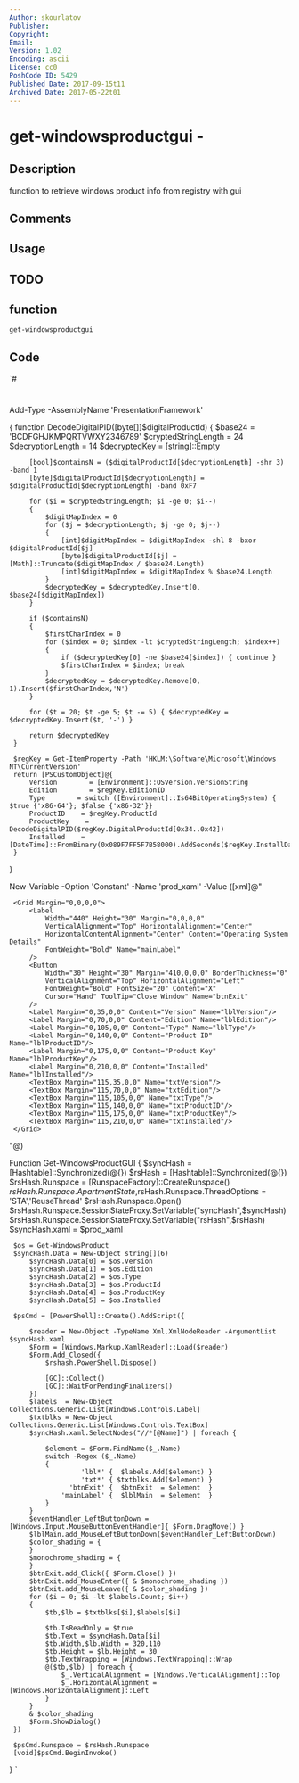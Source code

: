 ```yaml
---
Author: skourlatov
Publisher: 
Copyright: 
Email: 
Version: 1.02
Encoding: ascii
License: cc0
PoshCode ID: 5429
Published Date: 2017-09-15t11
Archived Date: 2017-05-22t01
---
```


# get-windowsproductgui - 

## Description

function to retrieve windows product info from registry with gui

## Comments



## Usage



## TODO



## function

`get-windowsproductgui`

## Code

`#
 #
 Add-Type -AssemblyName 'PresentationFramework'
 
 {
     function DecodeDigitalPID([byte[]]$digitalProductId)
     {
         $base24 = 'BCDFGHJKMPQRTVWXY2346789'
         $cryptedStringLength = 24
         $decryptionLength    = 14
         $decryptedKey = [string]::Empty
 
         [bool]$containsN = ($digitalProductId[$decryptionLength] -shr 3) -band 1
         [byte]$digitalProductId[$decryptionLength] = $digitalProductId[$decryptionLength] -band 0xF7
 
         for ($i = $cryptedStringLength; $i -ge 0; $i--)
         {
             $digitMapIndex = 0
             for ($j = $decryptionLength; $j -ge 0; $j--)
             {
                 [int]$digitMapIndex = $digitMapIndex -shl 8 -bxor $digitalProductId[$j]
                 [byte]$digitalProductId[$j] = [Math]::Truncate($digitMapIndex / $base24.Length)
                 [int]$digitMapIndex = $digitMapIndex % $base24.Length
             }
             $decryptedKey = $decryptedKey.Insert(0, $base24[$digitMapIndex])
         }
 
         if ($containsN)
         {
             $firstCharIndex = 0
             for ($index = 0; $index -lt $cryptedStringLength; $index++)
             {
                 if ($decryptedKey[0] -ne $base24[$index]) { continue }
                 $firstCharIndex = $index; break
             }
             $decryptedKey = $decryptedKey.Remove(0, 1).Insert($firstCharIndex,'N')
         }
 
         for ($t = 20; $t -ge 5; $t -= 5) { $decryptedKey = $decryptedKey.Insert($t, '-') }
 
         return $decryptedKey
     }
 
     $regKey = Get-ItemProperty -Path 'HKLM:\Software\Microsoft\Windows NT\CurrentVersion'
     return [PSCustomObject]@{
         Version        = [Environment]::OSVersion.VersionString
         Edition        = $regKey.EditionID
         Type        = switch ([Environment]::Is64BitOperatingSystem) { $true {'x86-64'}; $false {'x86-32'}}
         ProductID    = $regKey.ProductId
         ProductKey    = DecodeDigitalPID($regKey.DigitalProductId[0x34..0x42])
         Installed    = [DateTime]::FromBinary(0x089F7FF5F7B58000).AddSeconds($regKey.InstallDate).ToLocalTime().ToString('r').Substring(5,20)
     }
 }
 
 New-Variable -Option 'Constant' -Name 'prod_xaml' -Value ([xml]@"
 <?xml version="1.0" encoding="UTF-8"?>
 <!-- XAML Code - Imported from Visual Studio Express WPF Application -->
 <Window
     xmlns="http://schemas.microsoft.com/winfx/2006/xaml/presentation"
     xmlns:x="http://schemas.microsoft.com/winfx/2006/xaml"
     ResizeMode="NoResize" WindowStyle="None" BorderThickness="0"
     SizeToContent="Width" Height="245" Title="OS Details"
     Topmost="False" FontSize="14">
 
     <Grid Margin="0,0,0,0">
         <Label
             Width="440" Height="30" Margin="0,0,0,0"
             VerticalAlignment="Top" HorizontalAlignment="Center"
             HorizontalContentAlignment="Center" Content="Operating System Details"
             FontWeight="Bold" Name="mainLabel"
         />
         <Button
             Width="30" Height="30" Margin="410,0,0,0" BorderThickness="0"
             VerticalAlignment="Top" HorizontalAlignment="Left"
             FontWeight="Bold" FontSize="20" Content="X"
             Cursor="Hand" ToolTip="Close Window" Name="btnExit"
         />
         <Label Margin="0,35,0,0" Content="Version" Name="lblVersion"/>
         <Label Margin="0,70,0,0" Content="Edition" Name="lblEdition"/>
         <Label Margin="0,105,0,0" Content="Type" Name="lblType"/>
         <Label Margin="0,140,0,0" Content="Product ID" Name="lblProductID"/>
         <Label Margin="0,175,0,0" Content="Product Key" Name="lblProductKey"/>
         <Label Margin="0,210,0,0" Content="Installed" Name="lblInstalled"/>
         <TextBox Margin="115,35,0,0" Name="txtVersion"/>
         <TextBox Margin="115,70,0,0" Name="txtEdition"/>
         <TextBox Margin="115,105,0,0" Name="txtType"/>
         <TextBox Margin="115,140,0,0" Name="txtProductID"/>
         <TextBox Margin="115,175,0,0" Name="txtProductKey"/>
         <TextBox Margin="115,210,0,0" Name="txtInstalled"/>
     </Grid>
 </Window>
 "@)
 
 Function Get-WindowsProductGUI
 {
     $syncHash = [Hashtable]::Synchronized(@{})
     $rsHash   = [Hashtable]::Synchronized(@{})
     $rsHash.Runspace = [RunspaceFactory]::CreateRunspace()
     $rsHash.Runspace.ApartmentState,$rsHash.Runspace.ThreadOptions = 'STA','ReuseThread'
     $rsHash.Runspace.Open()
     $rsHash.Runspace.SessionStateProxy.SetVariable("syncHash",$syncHash)
     $rsHash.Runspace.SessionStateProxy.SetVariable("rsHash",$rsHash)
     $syncHash.xaml = $prod_xaml
 
     $os = Get-WindowsProduct
     $syncHash.Data = New-Object string[](6)
         $syncHash.Data[0] = $os.Version
         $syncHash.Data[1] = $os.Edition
         $syncHash.Data[2] = $os.Type
         $syncHash.Data[3] = $os.ProductId
         $syncHash.Data[4] = $os.ProductKey
         $syncHash.Data[5] = $os.Installed
 
     $psCmd = [PowerShell]::Create().AddScript({
 
         $reader = New-Object -TypeName Xml.XmlNodeReader -ArgumentList $syncHash.xaml
         $Form = [Windows.Markup.XamlReader]::Load($reader)
         $Form.Add_Closed({
             $rshash.PowerShell.Dispose()
 
             [GC]::Collect()
             [GC]::WaitForPendingFinalizers()
         })
         $labels  = New-Object Collections.Generic.List[Windows.Controls.Label]
         $txtblks = New-Object Collections.Generic.List[Windows.Controls.TextBox]
         $syncHash.xaml.SelectNodes("//*[@Name]") | foreach {
 
             $element = $Form.FindName($_.Name)
             switch -Regex ($_.Name)
             {
                      'lbl*' {  $labels.Add($element) }
                      'txt*' { $txtblks.Add($element) }
                   'btnExit' {  $btnExit  = $element  }
                 'mainLabel' {  $lblMain  = $element  }
             }
         }
         $eventHandler_LeftButtonDown = [Windows.Input.MouseButtonEventHandler]{ $Form.DragMove() }
         $lblMain.add_MouseLeftButtonDown($eventHandler_LeftButtonDown)
         $color_shading = {
         }
         $monochrome_shading = {
         }
         $btnExit.add_Click({ $Form.Close() })
         $btnExit.add_MouseEnter({ & $monochrome_shading })
         $btnExit.add_MouseLeave({ & $color_shading })
         for ($i = 0; $i -lt $labels.Count; $i++)
         {
             $tb,$lb = $txtblks[$i],$labels[$i]
 
             $tb.IsReadOnly = $true 
             $tb.Text = $syncHash.Data[$i]
             $tb.Width,$lb.Width = 320,110
             $tb.Height = $lb.Height = 30
             $tb.TextWrapping = [Windows.TextWrapping]::Wrap
             @($tb,$lb) | foreach {
                 $_.VerticalAlignment = [Windows.VerticalAlignment]::Top
                 $_.HorizontalAlignment = [Windows.HorizontalAlignment]::Left
             }
         }
         & $color_shading
         $Form.ShowDialog()
     })
 
     $psCmd.Runspace = $rsHash.Runspace
     [void]$psCmd.BeginInvoke()
 }
`

